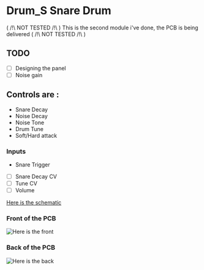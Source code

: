 # Drum_S Snare Drum

( /!\ NOT TESTED /!\ ) 
This is the second module i've done, the PCB is being delivered
 ( /!\ NOT TESTED /!\ )


## TODO 
 - [ ] Designing the panel
 - [ ] Noise gain

## Controls are :

 - Snare Decay
 - Noise Decay
 - Noise Tone
 - Drum Tune
 - Soft/Hard attack

### Inputs

 - Snare Trigger
 - [ ] Snare Decay CV
 - [ ] Tune CV
 - [ ] Volume

[Here is the schematic](https://github.com/Pl0p/Drum_S/blob/main/Sources/Drum-S.pdf)

### Front of the PCB 
![Here is the front](https://github.com/Pl0p/Drum_S/blob/main/Sources/PCB_View_front.jpg)

### Back of the PCB

![Here is the back](https://github.com/Pl0p/Drum_S/blob/main/Sources/PCB_View_back.jpg)

